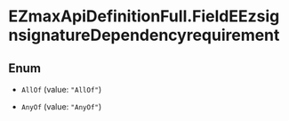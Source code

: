 # EZmaxApiDefinitionFull.FieldEEzsignsignatureDependencyrequirement

## Enum


* `AllOf` (value: `"AllOf"`)

* `AnyOf` (value: `"AnyOf"`)


